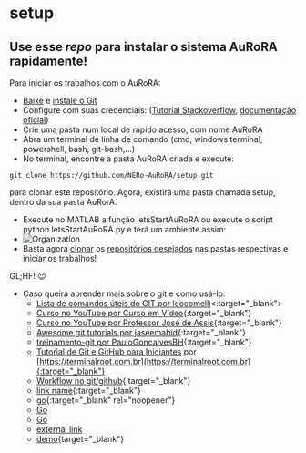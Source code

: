 # setup

## Use esse *repo* para instalar o sistema AuRoRA rapidamente!

Para iniciar os trabalhos com o AuRoRA:
- [Baixe](https://git-scm.com/downloads) e [instale o Git](https://git-scm.com/book/en/v2/Getting-Started-Installing-Git)
- Configure com suas credenciais: ([Tutorial Stackoverflow](https://stackoverflow.com/questions/35942754/how-to-save-username-and-password-in-git), [documentação oficial](https://git-scm.com/docs/git-credential-store)) 
- Crie uma pasta num local de rápido acesso, com nome AuRoRA
- Abra um terminal de linha de comando (cmd, windows terminal, powershell, bash, git-bash,...) 
- No terminal, encontre a pasta AuRoRA criada e execute:
``` 
git clone https://github.com/NERo-AuRoRA/setup.git
```
para clonar este repositório. Agora, existirá uma pasta chamada setup, dentro da sua pasta AuRorA.
- Execute no MATLAB a função letsStartAuRoRA ou execute o script python letsStartAuRoRA.py e terá um ambiente assim:
- ![Organization](https://user-images.githubusercontent.com/87823611/150039420-0d825b54-db4c-4b57-8432-eda266d45abf.png)
- Basta agora [clonar](https://docs.github.com/pt/github/creating-cloning-and-archiving-repositories/cloning-a-repository-from-github/cloning-a-repository) os [repositórios desejados](https://github.com/orgs/NERo-AuRoRA/teams) nas pastas respectivas e iniciar os trabalhos!

GL;HF! 😉

- Caso queira aprender mais sobre o git e como usá-lo:  
  - [Lista de comandos úteis do GIT por leocomelli](https://gist.github.com/leocomelli/2545add34e4fec21ec16)<:target="_blank">
  - [Curso no YouTube por Curso em Vídeo](https://www.youtube.com/watch?v=xEKo29OWILE&list=PLHz_AreHm4dm7ZULPAmadvNhH6vk9oNZA){:target="_blank"}
  - [Curso no YouTube por Professor José de Assis](https://www.youtube.com/watch?v=FF1f4bKYhoo&list=PLbEOwbQR9lqzK14I7OOeREEIE4k6rjgIj){:target="_blank"}
  - [Awesome git tutorials por jaseemabid](https://gist.github.com/jaseemabid/1321592/c92cffcc522e11b152969108669775c0e700a8e9){:target="_blank"}
  - [treinamento-git por PauloGoncalvesBH](https://github.com/PauloGoncalvesBH/treinamento-git){:target="_blank"}
  - [Tutorial de Git e GitHub para Iniciantes](https://terminalroot.com.br/git/) por [https://terminalroot.com.br](https://terminalroot.com.br){:target="_blank"}
  - [Workflow no git/github](https://www.zup.com.br/blog/git-workflow){:target="_blank"}
  - [link name](www.google.com){:target="_blank"}
  - [go](http://stackoverflow.com){:target="_blank" rel="noopener"}
  - <a href="http://stackoverflow.com" target="_blank" rel="noopener">Go</a>
  - <a href="http://stackoverflow.com" target="_blank">Go</a>
  - <a href="http://google.com" target="_blank">external link</a>
  - [demo](https://example.com){target="_blank"}

